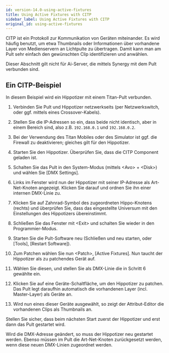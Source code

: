 ```yaml
---
id: version-14.0-using-active-fixtures
title: Using Active Fixtures with CITP
sidebar_label: Using Active Fixtures with CITP
original_id: using-active-fixtures
---
```


CITP ist ein Protokoll zur Kommunikation von Geräten miteinander. Es
wird häufig benutzt, um etwa Thumbnails oder Informationen über
vorhandene Layer von Medienservern an Lichtpulte zu übertragen. Damit
kann man am Pult sehr einfach den gewünschten Clip identifizieren und
anwählen.

Dieser Abschnitt gilt nicht für Ai-Server, die mittels Synergy mit dem
Pult verbunden sind.

Ein CITP-Beispiel
-----------------

In diesem Beispiel wird ein Hippotizer mit einem Titan-Pult verbunden.

1.	Verbinden Sie Pult und Hippotizer netzwerkseits (per Netzwerkswitch,
	oder ggf. mittels eines Crossover-Kabels).

2.	Stellen Sie die IP-Adressen so ein, dass beide nicht identisch, aber
	in einem Bereich sind, also z.B. `192.168.0.1` und `192.168.0.2`.

3.	Bei der Verwendung des Titan Mobiles oder des Simulator ist ggf. die
	Firewall zu deaktivieren; gleiches gilt für den Hippotizer.

4.	Starten Sie den Hippotizer. Überprüfen Sie, dass die CITP
	Component geladen ist.

5.	Schalten Sie das Pult in den System-Modus (mittels \<Avo\> + \<Disk\>)
	und wählen Sie \[DMX Settings\].

6.	Links im Fenster wird nun der Hippotizer mit seiner IP-Adresse als
	Art-Net-Knoten angezeigt. Klicken Sie darauf und ordnen Sie ihn einer
	internen DMX-Linie zu.

7. 	Klicken Sie auf Zahnrad-Symbol des zugeordneten Hippo-Knotens (rechts)
	und überprüfen Sie, dass das eingestellte Universum mit den Einstellungen 
	des Hippotizers übereinstimmt.

8.	Schließen Sie das Fenster mit \<Exit\> und schalten Sie wieder in
	den Programmier-Modus.

9.	Starten Sie die Pult-Software neu (Schließen und neu starten, oder
	\[Tools\], \[Restart Software\]).

10.	Zum Patchen wählen Sie nun \<Patch\>, \[Active Fixtures\]. Nun
	taucht der Hippotizer als zu patchendes Gerät auf.

11.	Wählen Sie diesen, und stellen Sie als DMX-Linie die in Schritt
	6 gewählte ein.

12.	Klicken Sie auf eine Geräte-Schaltfläche, um den Hippotizer zu
	patchen. Das Pult legt daraufhin automatisch die vorhandenen Layer
	(incl. Master-Layer) als Geräte an.

13.	Wird nun eines dieser Geräte ausgewählt, so zeigt der
	Attribut-Editor die vorhandenen Clips als Thumbnails an.

Stellen Sie sicher, dass beim nächsten Start zuerst der Hippotizer und
erst dann das Pult gestartet wird.

Wird die DMX-Adresse geändert, so muss der Hippotizer neu gestartet
werden. Ebenso müssen im Pult die Art-Net-Knoten zurückgesetzt werden,
wenn diese neuen DMX-Linien zugeordnet werden.
